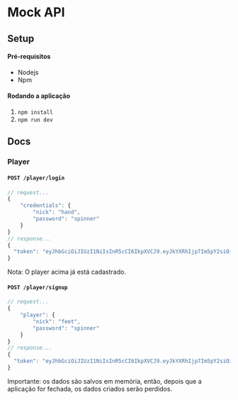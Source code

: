 # Mock API

## Setup

#### Pré-requisitos
- Nodejs
- Npm

#### Rodando a aplicação
1. ```npm install```
2. ```npm run dev```

## Docs

### Player

#### ``` POST /player/login ```

```js
// request...
{
	"credentials": {
		"nick": "hand",
		"password": "spinner"
	}
}
// response...
{
  "token": "eyJhbGciOiJIUzI1NiIsInR5cCI6IkpXVCJ9.eyJkYXRhIjp7Im5pY2siOiJoYW5kIn0sImlhdCI6MTU2NjUyMzkxOCwiZXhwIjoxNTY2NTI3NTE4fQ.sRwtfc-SNcUvb6mH4T3V9LXtGZlkwkFZRyC7GSRfCEc"
}
```

Nota: O player acima já está cadastrado.
#### ``` POST /player/signup ```

```js
// request...
{
	"player": {
		"nick": "feet",
		"password": "spinner"
	}
}
// response...
{
  "token": "eyJhbGciOiJIUzI1NiIsInR5cCI6IkpXVCJ9.eyJkYXRhIjp7Im5pY2siOiJmZWV0In0sImlhdCI6MTU2NjUyNDA2NCwiZXhwIjoxNTY2NTI3NjY0fQ.eWLyKysEiKNOo5tu2EBIB1bA8SBLLi4XTxEhTvUxVKw"
}
```

Importante: os dados são salvos em memória, então, depois que a aplicação for fechada, os dados criados serão perdidos.